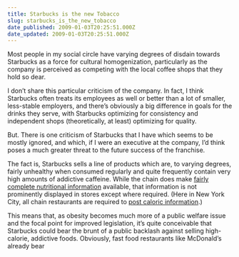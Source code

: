 ```yaml
---
title: Starbucks is the new Tobacco
slug: starbucks_is_the_new_tobacco
date_published: 2009-01-03T20:25:51.000Z
date_updated: 2009-01-03T20:25:51.000Z
---
```


Most people in my social circle have varying degrees of disdain towards Starbucks as a force for cultural homogenization, particularly as the company is perceived as competing with the local coffee shops that they hold so dear.

I don’t share this particular criticism of the company. In fact, I think Starbucks often treats its employees as well or better than a lot of smaller, less-stable employers, and there’s obviously a big difference in goals for the drinks they serve, with Starbucks optimizing for consistency and independent shops (theoretically, at least) optimizing for quality.

But. There is one criticism of Starbucks that I have which seems to be mostly ignored, and which, if I were an executive at the company, I’d think poses a much greater threat to the future success of the franchise.

The fact is, Starbucks sells a line of products which are, to varying degrees, fairly unhealthy when consumed regularly and quite frequently contain very high amounts of addictive caffeine. While the chain does make [fairly complete nutritional information](http://www.starbucks.com/retail/nutrition_info.asp) available, that information is not prominently displayed in stores except where required. (Here in New York City, all chain restaurants are required to [post caloric information](http://www.nyc.gov/html/doh/html/cdp/cdp_pan-calorie.shtml).)

This means that, as obesity becomes much more of a public welfare issue and the focal point for improved legislation, it’s quite conceivable that Starbucks could bear the brunt of a public backlash against selling high-calorie, addictive foods. Obviously, fast food restaurants like McDonald’s already bear
